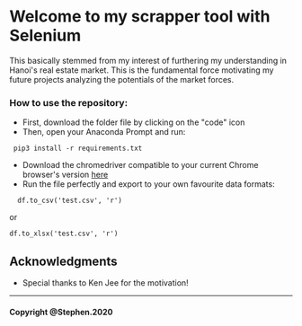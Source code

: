 # Welcome to my scrapper tool with Selenium 
This basically stemmed from my interest of furthering my understanding in Hanoi's real estate market. This is the fundamental force motivating my future projects analyzing the potentials of the market forces. 
### How to use the repository: 
+ First, download the folder file by clicking on the "code" icon 
+ Then, open your Anaconda Prompt and run: 
```
 pip3 install -r requirements.txt
```
+ Download the chromedriver compatible to your current Chrome browser's version [here](https://chromedriver.chromium.org/downloads)
+ Run the file perfectly and export to your own favourite data formats:
 
 ```
   df.to_csv('test.csv', 'r')
   ```
or
            
```
df.to_xlsx('test.csv', 'r')
```

## Acknowledgments

* Special thanks to Ken Jee for the motivation!
----------------------------------------------------------------------

#### Copyright @Stephen.2020 
